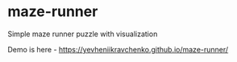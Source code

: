 # maze-runner
Simple maze runner puzzle with visualization

Demo is here - https://yevheniikravchenko.github.io/maze-runner/
